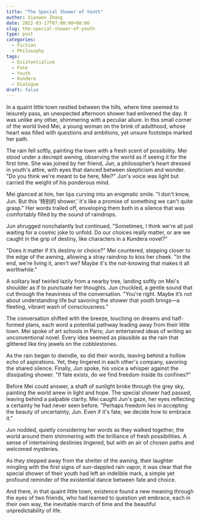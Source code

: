 ```yaml
---
title: "The Special Shower of Youth"
author: Xiaowen Zhang
date: 2022-03-17T07:00:00+08:00
slug: the-special-shower-of-youth
type: post
categories:
  - Fiction
  - Philosophy
tags:
  - Existentialism
  - Fate
  - Youth
  - Kundera
  - Dialogue
draft: false
---
```


In a quaint little town nestled between the hills, where time seemed to leisurely pass, an unexpected afternoon shower had enlivened the day. It was unlike any other, shimmering with a peculiar allure. In this small corner of the world lived Mei, a young woman on the brink of adulthood, whose heart was filled with questions and ambitions, yet unsure footsteps marked her path.

The rain fell softly, painting the town with a fresh scent of possibility. Mei stood under a decrepit awning, observing the world as if seeing it for the first time. She was joined by her friend, Jun, a philosopher’s heart dressed in youth's attire, with eyes that danced between skepticism and wonder. "Do you think we're meant to be here, Mei?" Jun's voice was light but carried the weight of his ponderous mind.

Mei glanced at him, her lips curving into an enigmatic smile. "I don't know, Jun. But this '特别的 shower,' it's like a promise of something we can't quite grasp." Her words trailed off, enveloping them both in a silence that was comfortably filled by the sound of raindrops.

Jun shrugged nonchalantly but continued, "Sometimes, I think we're all just waiting for a cosmic joke to unfold. Do our choices really matter, or are we caught in the grip of destiny, like characters in a Kundera novel?"

"Does it matter if it’s destiny or choice?" Mei countered, stepping closer to the edge of the awning, allowing a stray raindrop to kiss her cheek. "In the end, we're living it, aren't we? Maybe it's the not-knowing that makes it all worthwhile."

A solitary leaf twirled lazily from a nearby tree, landing softly on Mei's shoulder as if to punctuate her thoughts. Jun chuckled, a gentle sound that cut through the heaviness of the conversation. "You're right. Maybe it’s not about understanding life but savoring the shower that youth brings—a fleeting, vibrant wash of consciousness."

The conversation shifted with the breeze, touching on dreams and half-formed plans, each word a potential pathway leading away from their little town. Mei spoke of art schools in Paris; Jun entertained ideas of writing an unconventional novel. Every idea seemed as plausible as the rain that glittered like tiny jewels on the cobblestones.

As the rain began to dwindle, so did their words, leaving behind a hollow echo of aspirations. Yet, they lingered in each other's company, savoring the shared silence. Finally, Jun spoke, his voice a whisper against the dissipating shower. "If fate exists, do we find freedom inside its confines?"

Before Mei could answer, a shaft of sunlight broke through the grey sky, painting the world anew in light and hope. The special shower had passed, leaving behind a palpable clarity. Mei caught Jun's gaze, her eyes reflecting a certainty he had never seen before. "Perhaps freedom lies in accepting the beauty of uncertainty, Jun. Even if it's fate, we decide how to embrace it."

Jun nodded, quietly considering her words as they walked together, the world around them shimmering with the brilliance of fresh possibilities. A sense of intertwining destinies lingered, but with an air of chosen paths and welcomed mysteries.

As they stepped away from the shelter of the awning, their laughter mingling with the first signs of sun-dappled rain vapor, it was clear that the special shower of their youth had left an indelible mark, a simple yet profound reminder of the existential dance between fate and choice.

And there, in that quaint little town, existence found a new meaning through the eyes of two friends, who had learned to question yet embrace, each in their own way, the inevitable march of time and the beautiful unpredictability of life.